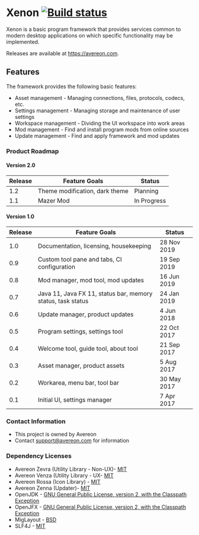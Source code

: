 [build-status]: https://github.com/avereon/xenon/workflows/Avereon%20Xenon%20Continuous/badge.svg "Build status"

# Xenon [![][build-status]](https://github.com/avereon/xenon/actions)

Xenon is a basic program framework that provides services common to modern
desktop applications on which specific functionality may be implemented. 

Releases are available at https://avereon.com.

## Features
The framework provides the following basic features:

* Asset management - Managing connections, files, protocols, codecs, etc.
* Settings management - Managing storage and maintenance of user settings
* Workspace management - Dividing the UI workspace into work areas 
* Mod management - Find and install program mods from online sources
* Update management - Find and apply framework and mod updates

### Product Roadmap

#### Version 2.0
| Release | Feature Goals | Status |
|---|---|---|
|1.2|Theme modification, dark theme | Planning |
|1.1|Mazer Mod | In Progress |

#### Version 1.0
| Release | Feature Goals | Status |
|---|---|---|
|1.0|Documentation, licensing, housekeeping| 28 Nov 2019 |
|0.9|Custom tool pane and tabs, CI configuration | 19 Sep 2019 |
|0.8|Mod manager, mod tool, mod updates | 16 Jun 2019 |
|0.7|Java 11, Java FX 11, status bar, memory status, task status| 24 Jan 2019 |
|0.6|Update manager, product updates| 4 Jun 2018 |
|0.5|Program settings, settings tool| 22 Oct 2017 |
|0.4|Welcome tool, guide tool, about tool| 21 Sep 2017 |
|0.3|Asset manager, product assets| 5 Aug 2017 |
|0.2|Workarea, menu bar, tool bar| 30 May 2017 |
|0.1|Initial UI, settings manager| 7 Apr 2017 |

### Contact Information

* This project is owned by Avereon
* Contact support@avereon.com for information

### Dependency Licenses

* Avereon Zevra (Utility Library - Non-UX)- [MIT](https://avereon.com/license/mit/)
* Avereon Venza (Utility Library - UX- [MIT](https://avereon.com/license/mit/)
* Avereon Rossa (Icon Library) - [MIT](https://avereon.com/license/mit/)
* Avereon Zenna (Updater)- [MIT](https://avereon.com/license/mit/)
* OpenJDK - [GNU General Public License, version 2, with the Classpath Exception](https://openjdk.java.net/legal/gplv2+ce.html)
* OpenJFX - [GNU General Public License, version 2, with the Classpath Exception](https://openjdk.java.net/legal/gplv2+ce.html)
* MigLayout - [BSD](http://www.debian.org/misc/bsd.license)
* SLF4J - [MIT](https://www.slf4j.org/license.html)
